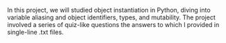 In this project, we will studied object instantiation in Python, diving into variable aliasing and object identifiers, types, and mutability. The project involved a series of quiz-like questions the answers to which I provided in single-line .txt files.
